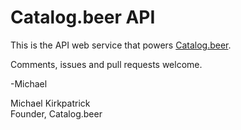 # Catalog.beer API

This is the API web service that powers [Catalog.beer](https://catalog.beer).

Comments, issues and pull requests welcome.

-Michael

Michael Kirkpatrick  
Founder, Catalog.beer
